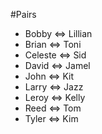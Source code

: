 #Pairs


* Bobby <=> Lillian
* Brian <=> Toni
* Celeste <=> Sid
* David <=> Jamel
* John <=> Kit
* Larry <=> Jazz
* Leroy <=> Kelly
* Reed <=> Tom
* Tyler <=> Kim
